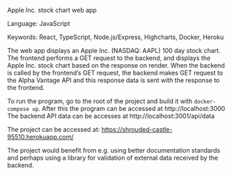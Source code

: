 Apple Inc. stock chart web app

Language: JavaScript

Keywords: React, TypeScript, Node.js/Express, Highcharts, Docker, Heroku

The web app displays an Apple Inc. (NASDAQ: AAPL) 100 day stock chart. The frontend performs a GET request to the backend, and displays the Apple Inc. stock chart based on the response on render. When the backend is called by the frontend’s GET request, the backend makes GET request to the Alpha Vantage API and this response data is sent with the response to the frontend.

To run the program, go to the root of the project and build it with ``` docker-compose up ```.
After this the program can be accessed at http://localhost:3000
The backend API data can be accesses at http://localhost:3001/api/data 

The project can be accessed at: https://shrouded-castle-95510.herokuapp.com/

The project would benefit from e.g. using better documentation standards and perhaps using a library for validation of external data received by the backend.
